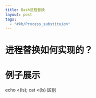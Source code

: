 ```yaml
---
title: Bash进程替换
layout: post
tags:
  - "#kb/Process_substituion"
---
```


# 进程替换如何实现的？



# 例子展示
echo <(ls); cat <(ls) 区别
